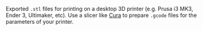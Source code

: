 Exported `.stl` files for printing on a desktop 3D printer (e.g. Prusa i3 MK3, Ender 3, Ultimaker, etc). Use a slicer like [Cura](https://ultimaker.com/software/ultimaker-cura) to prepare `.gcode` files for the parameters of your printer.

